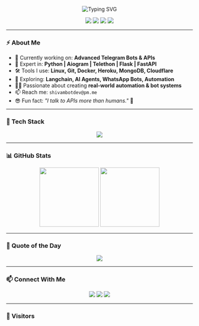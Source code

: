 <!-- 🧠 Typing Header -->
<p align="center">
  <img src="https://readme-typing-svg.herokuapp.com?font=Fira+Code&size=30&duration=3000&pause=1000&color=00FFAB&center=true&vCenter=true&width=500&lines=Hi+%F0%9F%91%8B+I'm+𝐒𝐇𝐈𝐕𝐀𝐌;Python+Wizard+%F0%9F%94%A5;Telegram+Bot+Developer+%F0%9F%9A%80;Loves+Building+Smart+Tools+%F0%9F%94%A5" alt="Typing SVG" />
</p>

<!-- 🔥 Badges -->
<p align="center">
  <img src="https://img.shields.io/badge/Made%20with-Python-%233776AB?style=for-the-badge&logo=python&logoColor=white"/>
  <img src="https://img.shields.io/badge/Telegram-Bots-%2326A5E4?style=for-the-badge&logo=telegram&logoColor=white"/>
  <img src="https://img.shields.io/badge/Always-Learning-%23FFB86C?style=for-the-badge&logo=codewars"/>
  <img src="https://img.shields.io/badge/Linux-Lover-%23FCC624?style=for-the-badge&logo=linux&logoColor=black"/>
</p>

---

### ⚡ About Me

- 🔭 Currently working on: **Advanced Telegram Bots & APIs**
- 🧠 Expert in: **Python | Aiogram | Telethon | Flask | FastAPI**
- 🛠️ Tools I use: **Linux, Git, Docker, Heroku, MongoDB, Cloudflare**
- 🧩 Exploring: **Langchain, AI Agents, WhatsApp Bots, Automation**
- 👨‍💻 Passionate about creating **real-world automation & bot systems**
- 📫 Reach me: `shivambotdev@pm.me`  
- 😎 Fun fact: _"I talk to APIs more than humans."_ 🤖

---

### 🚀 Tech Stack

<p align="center">
  <img src="https://skillicons.dev/icons?i=python,flask,fastapi,docker,git,linux,mongodb,heroku,vscode,github,redis,cloudflare" />
</p>

---

### 📊 GitHub Stats

<p align="center">
  <img src="https://github-readme-stats.vercel.app/api?username=DOMinatorX12&show_icons=true&theme=radical" height="160"/>
  <img src="https://github-readme-streak-stats.herokuapp.com/?user=DOMinatorX12&theme=radical" height="160"/>
</p>

---

### 🧠 Quote of the Day
<p align="center">
  <img src="https://quotes-github-readme.vercel.app/api?type=horizontal&theme=radical" />
</p>

---

### 📫 Connect With Me

<p align="center">
  <a href="https://t.me/DOMinatorX12"><img src="https://img.shields.io/badge/Telegram-Bot%20Master-blue?style=for-the-badge&logo=telegram&logoColor=white"></a>
  <a href="mailto:shivambotdev@pm.me"><img src="https://img.shields.io/badge/Email-Me-D14836?style=for-the-badge&logo=gmail&logoColor=white"></a>
  <a href="https://github.com/DOMinatorX12"><img src="https://img.shields.io/badge/GitHub-DOMinatorX12-black?style=for-the-badge&logo=github"></a>
</p>

---

### 🧿 Visitors

<p align="center">
  <img src="https://komarev.com/ghpvc/?username=DOMinatorX12&style=flat-square&color=00FFAB" alt=""/>
</p>
